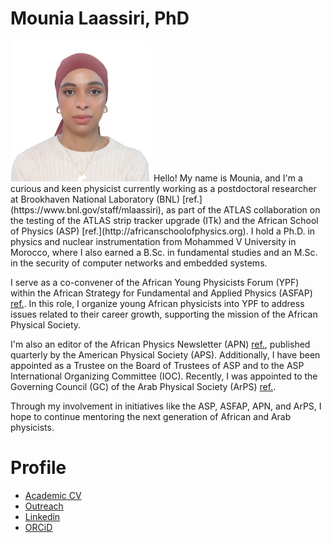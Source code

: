 # Mounia Laassiri, PhD
<img style="" width="225" alt="ASP2022" title="ASP2022" src="Outreach/MLaassiri.JPG">
Hello! My name is Mounia, and I'm a curious and keen physicist currently working as a postdoctoral researcher at Brookhaven National Laboratory (BNL) [ref.](https://www.bnl.gov/staff/mlaassiri), as part of the ATLAS collaboration on the testing of the ATLAS strip tracker upgrade (ITk) and the African School of Physics (ASP) [ref.](http://africanschoolofphysics.org). I hold a Ph.D. in physics and nuclear instrumentation from Mohammed V University in Morocco, where I also earned a B.Sc. in fundamental studies and an M.Sc. in the security of computer networks and embedded systems.

I serve as a co-convener of the African Young Physicists Forum (YPF) within the African Strategy for Fundamental and Applied Physics (ASFAP) [ref.](https://africanphysicsstrategy.org). In this role, I organize young African physicists into YPF to address issues related to their career growth, supporting the mission of the African Physical Society. 

I'm also an editor of the African Physics Newsletter (APN) [ref.](https://www.aps.org/publications/african-physics-newsletter), published quarterly by the American Physical Society (APS). Additionally, I have been appointed as a Trustee on the Board of Trustees of ASP and to the ASP International Organizing Committee (IOC). Recently, I was appointed to the Governing Council (GC) of the Arab Physical Society (ArPS) [ref.](http://www.arabphysicalsociety.org).

Through my involvement in initiatives like the ASP, ASFAP, APN, and ArPS, I hope to continue mentoring the next generation of African and Arab physicists.

# Profile
* [Academic CV](CV/Academic_CV.pdf)
* <a href="../Outreach/Description.html" target="_blank">Outreach</a> <br />
* [Linkedin](https://fi.linkedin.com/in/mounia-laassiri-85390185)
* [ORCiD](https://orcid.org/0000-0001-7146-4468)
